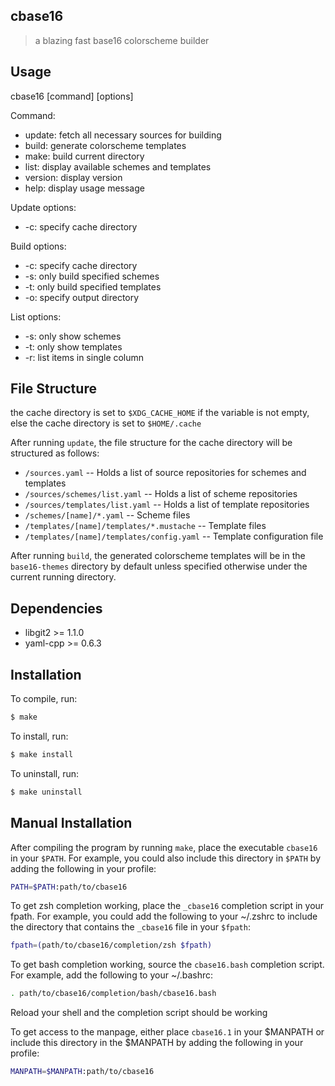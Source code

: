 ## cbase16

> a blazing fast base16 colorscheme builder

## Usage

cbase16 \[command\] \[options\]

Command:

- update: fetch all necessary sources for building
- build: generate colorscheme templates
- make: build current directory
- list: display available schemes and templates
- version: display version
- help: display usage message

Update options:
- -c: specify cache directory

Build options:
- -c: specify cache directory
- -s: only build specified schemes
- -t: only build specified templates
- -o: specify output directory

List options:
- -s: only show schemes
- -t: only show templates
- -r: list items in single column

## File Structure

the cache directory is set to `$XDG_CACHE_HOME` if the variable is not empty,
else the cache directory is set to `$HOME/.cache`

After running `update`, the file structure for the cache directory will be
structured as follows:

- `/sources.yaml` -- Holds a list of source repositories for schemes and templates
- `/sources/schemes/list.yaml` -- Holds a list of scheme repositories
- `/sources/templates/list.yaml` -- Holds a list of template repositories
- `/schemes/[name]/*.yaml` -- Scheme files
- `/templates/[name]/templates/*.mustache` -- Template files
- `/templates/[name]/templates/config.yaml` -- Template configuration file

After running `build`, the generated colorscheme templates will be in the
`base16-themes` directory by default unless specified otherwise under the current
running directory.

## Dependencies

- libgit2 >= 1.1.0
- yaml-cpp >= 0.6.3

## Installation

To compile, run:

``` sh
$ make
```

To install, run:

``` sh
$ make install
```

To uninstall, run:

``` sh
$ make uninstall
```

## Manual Installation

After compiling the program by running `make`, place the executable `cbase16`
in your `$PATH`. For example, you could also include this directory in `$PATH` by
adding the following in your profile:

``` sh
PATH=$PATH:path/to/cbase16
```

To get zsh completion working, place the `_cbase16` completion script in your
fpath. For example, you could add the following to your ~/.zshrc to include the
directory that contains the `_cbase16` file in your `$fpath`:

``` sh
fpath=(path/to/cbase16/completion/zsh $fpath)
```

To get bash completion working, source the `cbase16.bash` completion script.
For example, add the following to your ~/.bashrc:

``` sh
. path/to/cbase16/completion/bash/cbase16.bash
```

Reload your shell and the completion script should be working

To get access to the manpage, either place `cbase16.1` in your $MANPATH or
include this directory in the $MANPATH by adding the following in your profile:

``` sh
MANPATH=$MANPATH:path/to/cbase16
```

